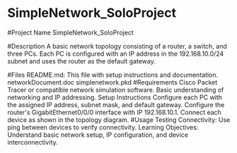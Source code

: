 # SimpleNetwork_SoloProject


#Project Name
SimpleNetwork_SoloProject

#Description
A basic network topology consisting of a router, a switch, and three PCs. Each PC is configured with an IP address in the 192.168.10.0/24 subnet and uses the router as the default gateway.

#Files
README.md: This file with setup instructions and documentation.
networkDocument.doc
simplenetwork.pkd
#Requirements
Cisco Packet Tracer or compatible network simulation software.
Basic understanding of networking and IP addressing.
Setup Instructions
Configure each PC with the assigned IP address, subnet mask, and default gateway.
Configure the router's GigabitEthernet0/0/0 interface with IP 192.168.10.1.
Connect each device as shown in the topology diagram.
#Usage
Testing Connectivity: Use ping between devices to verify connectivity.
Learning Objectives: Understand basic network setup, IP configuration, and device interconnectivity.

